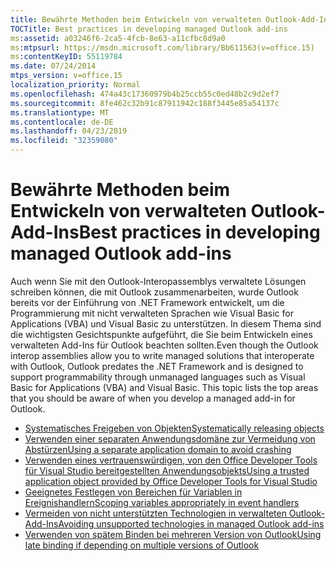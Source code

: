 ```yaml
---
title: Bewährte Methoden beim Entwickeln von verwalteten Outlook-Add-Ins
TOCTitle: Best practices in developing managed Outlook add-ins
ms:assetid: a03246f6-2ca5-4fcb-8e63-a11cfbc8d9a0
ms:mtpsurl: https://msdn.microsoft.com/library/Bb611563(v=office.15)
ms:contentKeyID: 55119784
ms.date: 07/24/2014
mtps_version: v=office.15
localization_priority: Normal
ms.openlocfilehash: 474a43c17360979b4b25ccb55c0ed48b2c9d2ef7
ms.sourcegitcommit: 8fe462c32b91c87911942c188f3445e85a54137c
ms.translationtype: MT
ms.contentlocale: de-DE
ms.lasthandoff: 04/23/2019
ms.locfileid: "32359080"
---
```

# <a name="best-practices-in-developing-managed-outlook-add-ins"></a><span data-ttu-id="65320-102">Bewährte Methoden beim Entwickeln von verwalteten Outlook-Add-Ins</span><span class="sxs-lookup"><span data-stu-id="65320-102">Best practices in developing managed Outlook add-ins</span></span>

<span data-ttu-id="65320-p101">Auch wenn Sie mit den Outlook-Interopassemblys verwaltete Lösungen schreiben können, die mit Outlook zusammenarbeiten, wurde Outlook bereits vor der Einführung von .NET Framework entwickelt, um die Programmierung mit nicht verwalteten Sprachen wie Visual Basic for Applications (VBA) und Visual Basic zu unterstützen. In diesem Thema sind die wichtigsten Gesichtspunkte aufgeführt, die Sie beim Entwickeln eines verwalteten Add-Ins für Outlook beachten sollten.</span><span class="sxs-lookup"><span data-stu-id="65320-p101">Even though the Outlook interop assemblies allow you to write managed solutions that interoperate with Outlook, Outlook predates the .NET Framework and is designed to support programmability through unmanaged languages such as Visual Basic for Applications (VBA) and Visual Basic. This topic lists the top areas that you should be aware of when you develop a managed add-in for Outlook.</span></span>

- [<span data-ttu-id="65320-105">Systematisches Freigeben von Objekten</span><span class="sxs-lookup"><span data-stu-id="65320-105">Systematically releasing objects</span></span>](systematically-releasing-objects.md)
- [<span data-ttu-id="65320-106">Verwenden einer separaten Anwendungsdomäne zur Vermeidung von Abstürzen</span><span class="sxs-lookup"><span data-stu-id="65320-106">Using a separate application domain to avoid crashing</span></span>](using-a-separate-application-domain-to-avoid-crashing.md)
- [<span data-ttu-id="65320-107">Verwenden eines vertrauenswürdigen, von den Office Developer Tools für Visual Studio bereitgestellten Anwendungsobjekts</span><span class="sxs-lookup"><span data-stu-id="65320-107">Using a trusted application object provided by Office Developer Tools for Visual Studio</span></span>](using-a-trusted-application-object-provided-by-office-developer-tools-for-visual-studio.md)
- [<span data-ttu-id="65320-108">Geeignetes Festlegen von Bereichen für Variablen in Ereignishandlern</span><span class="sxs-lookup"><span data-stu-id="65320-108">Scoping variables appropriately in event handlers</span></span>](scoping-variables-appropriately-in-event-handlers.md)
- [<span data-ttu-id="65320-109">Vermeiden von nicht unterstützten Technologien in verwalteten Outlook-Add-Ins</span><span class="sxs-lookup"><span data-stu-id="65320-109">Avoiding unsupported technologies in managed Outlook add-ins</span></span>](avoiding-unsupported-technologies-in-managed-outlook-add-ins.md)
- [<span data-ttu-id="65320-110">Verwenden von spätem Binden bei mehreren Version von Outlook</span><span class="sxs-lookup"><span data-stu-id="65320-110">Using late binding if depending on multiple versions of Outlook</span></span>](using-late-binding-if-depending-on-multiple-versions-of-outlook.md)

